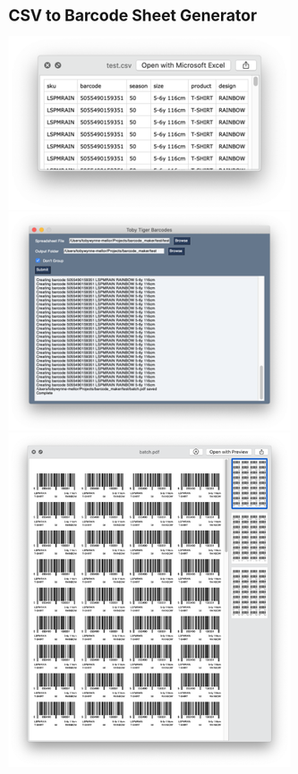 # CSV to Barcode Sheet Generator
![Demo input](assets/demo-input.png?raw=true "Demo input")
![Demo](assets/demo.png?raw=true "Demo")
![Demo output](assets/demo-output.png?raw=true "Demo output")
